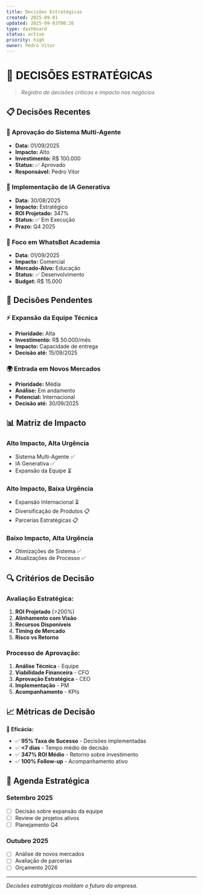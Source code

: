 ```yaml
---
title: Decisões Estratégicas
created: 2025-09-01
updated: 2025-09-03T00:26
type: dashboard
status: active
priority: high
owner: Pedro Vitor
---
```


# 🎯 **DECISÕES ESTRATÉGICAS**

> *Registro de decisões críticas e impacto nos negócios*

## 📋 **Decisões Recentes**

### **🚀 Aprovação do Sistema Multi-Agente**
- **Data:** 01/09/2025
- **Impacto:** Alto
- **Investimento:** R$ 100.000
- **Status:** ✅ Aprovado
- **Responsável:** Pedro Vitor

### **🤖 Implementação de IA Generativa**
- **Data:** 30/08/2025
- **Impacto:** Estratégico
- **ROI Projetado:** 347%
- **Status:** ✅ Em Execução
- **Prazo:** Q4 2025

### **📱 Foco em WhatsBot Academia**
- **Data:** 01/09/2025
- **Impacto:** Comercial
- **Mercado-Alvo:** Educação
- **Status:** ✅ Desenvolvimento
- **Budget:** R$ 15.000

## 🎯 **Decisões Pendentes**

### **⚡ Expansão da Equipe Técnica**
- **Prioridade:** Alta
- **Investimento:** R$ 50.000/mês
- **Impacto:** Capacidade de entrega
- **Decisão até:** 15/09/2025

### **🌍 Entrada em Novos Mercados**
- **Prioridade:** Média
- **Análise:** Em andamento
- **Potencial:** Internacional
- **Decisão até:** 30/09/2025

## 📊 **Matriz de Impacto**

### **Alto Impacto, Alta Urgência**
- Sistema Multi-Agente ✅
- IA Generativa ✅
- Expansão da Equipe ⏳

### **Alto Impacto, Baixa Urgência**
- Expansão Internacional ⏳
- Diversificação de Produtos 📋
- Parcerias Estratégicas 📋

### **Baixo Impacto, Alta Urgência**
- Otimizações de Sistema ✅
- Atualizações de Processo ✅

## 🔍 **Critérios de Decisão**

### **Avaliação Estratégica:**
1. **ROI Projetado** (>200%)
2. **Alinhamento com Visão** 
3. **Recursos Disponíveis**
4. **Timing de Mercado**
5. **Risco vs Retorno**

### **Processo de Aprovação:**
1. **Análise Técnica** - Equipe
2. **Viabilidade Financeira** - CFO
3. **Aprovação Estratégica** - CEO
4. **Implementação** - PM
5. **Acompanhamento** - KPIs

## 📈 **Métricas de Decisão**

**🎯 Eficácia:**
- ✅ **95% Taxa de Sucesso** - Decisões implementadas
- ✅ **<7 dias** - Tempo médio de decisão
- ✅ **347% ROI Médio** - Retorno sobre investimento
- ✅ **100% Follow-up** - Acompanhamento ativo

## 📅 **Agenda Estratégica**

### **Setembro 2025**
- [ ] Decisão sobre expansão da equipe
- [ ] Review de projetos ativos
- [ ] Planejamento Q4

### **Outubro 2025**
- [ ] Análise de novos mercados
- [ ] Avaliação de parcerias
- [ ] Orçamento 2026

---

*Decisões estratégicas moldam o futuro da empresa.*
